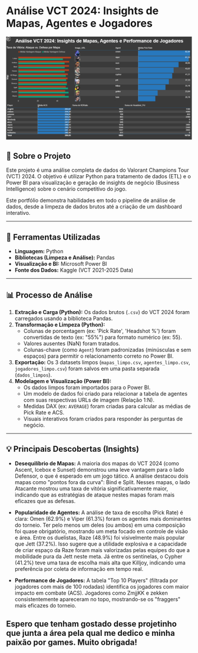 # Análise VCT 2024: Insights de Mapas, Agentes e Jogadores

![Dashboard VCT 2024](dashboard.png)

## 📖 Sobre o Projeto

Este projeto é uma análise completa de dados do Valorant Champions Tour (VCT) 2024. O objetivo é utilizar Python para tratamento de dados (ETL) e o Power BI para visualização e geração de insights de negócio (Business Intelligence) sobre o cenário competitivo do jogo.

Este portfólio demonstra habilidades em todo o pipeline de análise de dados, desde a limpeza de dados brutos até a criação de um dashboard interativo.

---

## 🚀 Ferramentas Utilizadas

* **Linguagem:** Python
* **Bibliotecas (Limpeza e Análise):** Pandas
* **Visualização e BI:** Microsoft Power BI
* **Fonte dos Dados:** Kaggle (VCT 2021-2025 Data)

---

## 📊 Processo de Análise

1.  **Extração e Carga (Python):** Os dados brutos (`.csv`) do VCT 2024 foram carregados usando a biblioteca Pandas.
2.  **Transformação e Limpeza (Python):**
    * Colunas de porcentagem (ex: 'Pick Rate', 'Headshot %') foram convertidas de texto (ex: "55%") para formato numérico (ex: 55).
    * Valores ausentes (NaN) foram tratados.
    * Colunas-chave (como `Agent`) foram padronizadas (minúsculas e sem espaços) para permitir o relacionamento correto no Power BI.
3.  **Exportação:** Os 3 datasets limpos (`mapas_limpo.csv`, `agentes_limpo.csv`, `jogadores_limpo.csv`) foram salvos em uma pasta separada (`dados_limpos`).
4.  **Modelagem e Visualização (Power BI):**
    * Os dados limpos foram importados para o Power BI.
    * Um modelo de dados foi criado para relacionar a tabela de agentes com suas respectivas URLs de imagem (Relação 1:N).
    * Medidas DAX (ex: `AVERAGE`) foram criadas para calcular as médias de Pick Rate e ACS.
    * Visuais interativos foram criados para responder às perguntas de negócio.

---

## 💡 Principais Descobertas (Insights)

* **Desequilíbrio de Mapas:** A maioria dos mapas do VCT 2024 (como Ascent, Icebox e Sunset) demonstrou uma leve vantagem para o lado Defensor, o que é esperado em um jogo tático. A análise destacou dois mapas como "pontos fora da curva": Bind e Split. Nesses mapas, o lado Atacante mostrou uma taxa de vitória significativamente maior, indicando que as estratégias de ataque nestes mapas foram mais eficazes que as defesas.

* **Popularidade de Agentes:** A análise de taxa de escolha (Pick Rate) é clara: Omen (62.9%) e Viper (61.3%) foram os agentes mais dominantes do torneio. Ter pelo menos um deles (ou ambos) em uma composição foi quase obrigatório, mostrando um meta focado em controle de visão e área.
Entre os duelistas, Raze (48.9%) foi visivelmente mais popular que Jett (37.2%). Isso sugere que a utilidade explosiva e a capacidade de criar espaço da Raze foram mais valorizadas pelas equipes do que a mobilidade pura da Jett neste meta. Já entre os sentinelas, o Cypher (41.2%) teve uma taxa de escolha mais alta que Killjoy, indicando uma preferência por coleta de informação em tempo real.

* **Performance de Jogadores:** A tabela "Top 10 Players" (filtrada por jogadores com mais de 100 rodadas) identifica os jogadores com maior impacto em combate (ACS). Jogadores como ZmjjKK e zekken consistentemente apareceram no topo, mostrando-se os "fraggers" mais eficazes do torneio.

## Espero que tenham gostado desse projetinho que junta a área pela qual me dedico e minha paixão por games. Muito obrigada!
